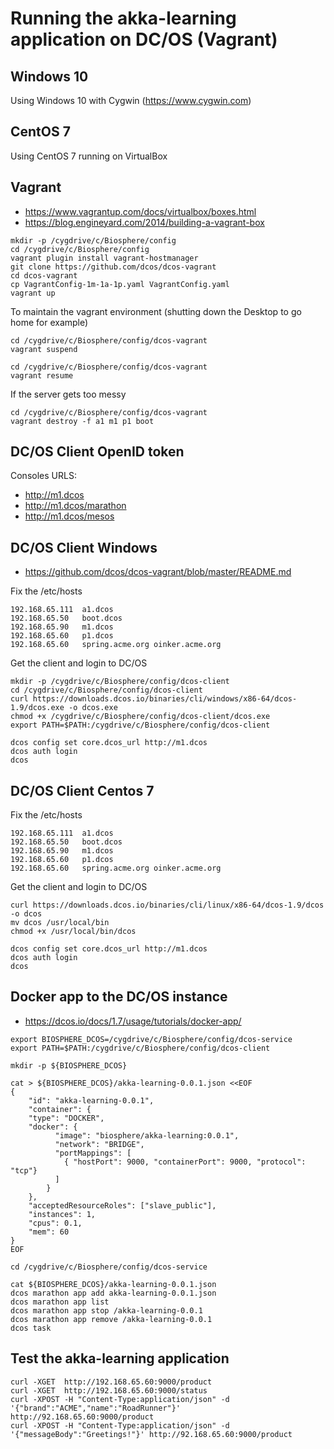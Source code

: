 # Running the akka-learning application on DC/OS (Vagrant)

## Windows 10
Using Windows 10 with Cygwin (https://www.cygwin.com)

## CentOS 7
Using CentOS 7 running on VirtualBox 

## Vagrant
* https://www.vagrantup.com/docs/virtualbox/boxes.html
* https://blog.engineyard.com/2014/building-a-vagrant-box

```
mkdir -p /cygdrive/c/Biosphere/config
cd /cygdrive/c/Biosphere/config
vagrant plugin install vagrant-hostmanager
git clone https://github.com/dcos/dcos-vagrant
cd dcos-vagrant
cp VagrantConfig-1m-1a-1p.yaml VagrantConfig.yaml
vagrant up
```

To maintain the vagrant environment (shutting down the Desktop to go home for example)
```
cd /cygdrive/c/Biosphere/config/dcos-vagrant
vagrant suspend

cd /cygdrive/c/Biosphere/config/dcos-vagrant
vagrant resume
```

If the server gets too messy
```
cd /cygdrive/c/Biosphere/config/dcos-vagrant
vagrant destroy -f a1 m1 p1 boot 
```

## DC/OS Client OpenID token

Consoles URLS:
* http://m1.dcos
* http://m1.dcos/marathon
* http://m1.dcos/mesos


## DC/OS Client Windows
* https://github.com/dcos/dcos-vagrant/blob/master/README.md
	
Fix the /etc/hosts
```
192.168.65.111  a1.dcos
192.168.65.50   boot.dcos
192.168.65.90   m1.dcos
192.168.65.60   p1.dcos
192.168.65.60   spring.acme.org oinker.acme.org
```
Get the client and login to DC/OS
```
mkdir -p /cygdrive/c/Biosphere/config/dcos-client
cd /cygdrive/c/Biosphere/config/dcos-client
curl https://downloads.dcos.io/binaries/cli/windows/x86-64/dcos-1.9/dcos.exe -o dcos.exe
chmod +x /cygdrive/c/Biosphere/config/dcos-client/dcos.exe
export PATH=$PATH:/cygdrive/c/Biosphere/config/dcos-client

dcos config set core.dcos_url http://m1.dcos
dcos auth login
dcos
```

## DC/OS Client Centos 7 

Fix the /etc/hosts
 ```
192.168.65.111  a1.dcos
192.168.65.50   boot.dcos
192.168.65.90   m1.dcos
192.168.65.60   p1.dcos
192.168.65.60   spring.acme.org oinker.acme.org
```
Get the client and login to DC/OS
```	
curl https://downloads.dcos.io/binaries/cli/linux/x86-64/dcos-1.9/dcos -o dcos
mv dcos /usr/local/bin
chmod +x /usr/local/bin/dcos

dcos config set core.dcos_url http://m1.dcos
dcos auth login
dcos	
```

## Docker app to the DC/OS instance
* https://dcos.io/docs/1.7/usage/tutorials/docker-app/

```
export BIOSPHERE_DCOS=/cygdrive/c/Biosphere/config/dcos-service
export PATH=$PATH:/cygdrive/c/Biosphere/config/dcos-client

mkdir -p ${BIOSPHERE_DCOS}
```

```
cat > ${BIOSPHERE_DCOS}/akka-learning-0.0.1.json <<EOF
{
    "id": "akka-learning-0.0.1",
    "container": {
    "type": "DOCKER",
    "docker": {
          "image": "biosphere/akka-learning:0.0.1",
          "network": "BRIDGE",
          "portMappings": [
            { "hostPort": 9000, "containerPort": 9000, "protocol": "tcp"}
          ]
        }
    },
    "acceptedResourceRoles": ["slave_public"],
    "instances": 1,
    "cpus": 0.1,
    "mem": 60
}
EOF
```

```
cd /cygdrive/c/Biosphere/config/dcos-service

cat ${BIOSPHERE_DCOS}/akka-learning-0.0.1.json
dcos marathon app add akka-learning-0.0.1.json
dcos marathon app list
dcos marathon app stop /akka-learning-0.0.1
dcos marathon app remove /akka-learning-0.0.1
dcos task
```

## Test the akka-learning application
```
curl -XGET  http://192.168.65.60:9000/product
curl -XGET  http://192.168.65.60:9000/status
curl -XPOST -H "Content-Type:application/json" -d '{"brand":"ACME","name":"RoadRunner"}' http://92.168.65.60:9000/product
curl -XPOST -H "Content-Type:application/json" -d '{"messageBody":"Greetings!"}' http://92.168.65.60:9000/product
```
